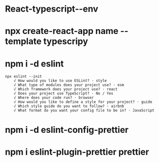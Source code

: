 # React-typescript--env

# npx create-react-app name --template typescripy
# npm i -d eslint
    npx eslint --init
        √ How would you like to use ESLint? · style
        √ What type of modules does your project use? · esm
        √ Which framework does your project use? · react
        √ Does your project use TypeScript? · No / Yes
        √ Where does your code run? · browser
        √ How would you like to define a style for your project? · guide
        √ Which style guide do you want to follow? · airbnb
        √ What format do you want your config file to be in? · JavaScript
 # npm i  -d eslint-config-prettier
 # npm i eslint-plugin-prettier prettier
